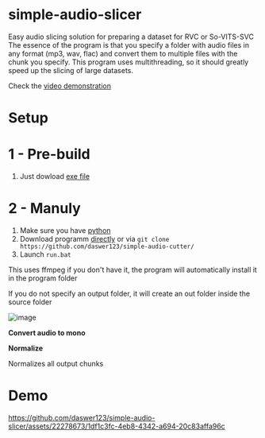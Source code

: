 # simple-audio-slicer
Easy audio slicing solution for preparing a dataset for RVC or So-VITS-SVC
The essence of the program is that you specify a folder with audio files in any format (mp3, wav, flac) and convert them to multiple files with the chunk you specify.
This program uses multithreading, so it should greatly speed up the slicing of large datasets.

Check the [video demonstration](https://github.com/daswer123/simple-audio-slicer#demo)

# Setup
# 1 - Pre-build
1) Just dowload [exe file](https://github.com/daswer123/simple-audio-slicer/releases/download/0.5/Simple.Audio.Slicer.exe)
    
# 2 - Manuly 
1) Make sure you have [python](https://www.python.org/downloads/release/python-3109/)
2) Download programm [directly](https://github.com/daswer123/simple-audio-cutter/archive/refs/heads/main.zip) or via `git clone https://github.com/daswer123/simple-audio-cutter/`
3) Launch `run.bat`

This uses ffmpeg if you don't have it, the program will automatically install it in the program folder

If you do not specify an output folder, it will create an out folder inside the source folder

![image](https://github.com/daswer123/simple-audio-slicer/assets/22278673/684ba839-8fc7-4c84-98fd-417164972704)

**Convert audio to mono** 

**Normalize**

Normalizes all output chunks

# Demo

https://github.com/daswer123/simple-audio-slicer/assets/22278673/1df1c3fc-4eb8-4342-a694-20c83affa96c

